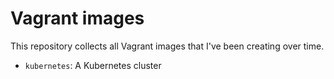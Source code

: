 # Vagrant images

This repository collects all Vagrant images that I've been creating
over time.

- `kubernetes`: A Kubernetes cluster
